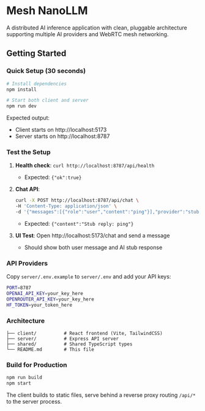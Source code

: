 # Mesh NanoLLM

A distributed AI inference application with clean, pluggable architecture supporting multiple AI providers and WebRTC mesh networking.

## Getting Started

### Quick Setup (30 seconds)

```bash
# Install dependencies
npm install

# Start both client and server
npm run dev
```

Expected output:
- Client starts on http://localhost:5173
- Server starts on http://localhost:8787

### Test the Setup

1. **Health check**: `curl http://localhost:8787/api/health`
   - Expected: `{"ok":true}`

2. **Chat API**: 
   ```bash
   curl -X POST http://localhost:8787/api/chat \
   -H 'Content-Type: application/json' \
   -d '{"messages":[{"role":"user","content":"ping"}],"provider":"stub"}'
   ```
   - Expected: `{"content":"Stub reply: ping"}`

3. **UI Test**: Open http://localhost:5173/chat and send a message
   - Should show both user message and AI stub response

### API Providers

Copy `server/.env.example` to `server/.env` and add your API keys:

```bash
PORT=8787
OPENAI_API_KEY=your_key_here
OPENROUTER_API_KEY=your_key_here  
HF_TOKEN=your_token_here
```

### Architecture

```
├── client/          # React frontend (Vite, TailwindCSS)
├── server/          # Express API server  
├── shared/          # Shared TypeScript types
└── README.md        # This file
```

### Build for Production

```bash
npm run build
npm start
```

The client builds to static files, serve behind a reverse proxy routing `/api/*` to the server process.